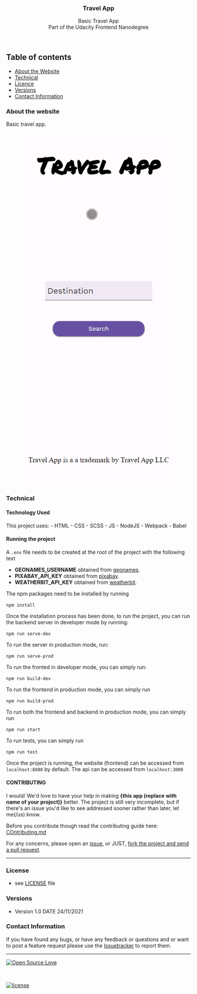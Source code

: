 <p align="center">
  <h3 align="center">Travel App</h3>

  <p align="center">
    Basic Travel App <br>
   Part of the Udacity Frontend Nanodegree
    <br>
    </p>
</p>

<br>

## Table of contents

- [About the Website](#about-the-website)
- [Technical](#technical)
- [Licence](#license)
- [Versions](#versions)
- [Contact Information](#contact-information)

### About the website

Basic travel app.

<p align="center">
  <img src="./assets/eFKKvWDwsj.gif"/>
</p>

### Technical

#### Technology Used

This project uses: - HTML - CSS - SCSS - JS - NodeJS - Webpack - Babel

#### Running the project

A `.env` file needs to be created at the root of the project with the following text

- **GEONAMES_USERNAME** obtained from [geonames](https://geonames.org/).
- **PIXABAY_API_KEY** obtained from [pixabay](https://pixabay.com/).
- **WEATHERBIT_API_KEY** obtained from [weatherbit](https://www.weatherbit.io/).

The npm packages need to be installed by running

```console
npm install
```

Once the installation process has been done, to run the project, you can run the backend server in developer mode by running:

```console
npm run serve-dev
```

To run the server in production mode, run:

```console
npm run serve-prod
```

To run the fronted in developer mode, you can simply run:

```console
npm run build-dev
```

To run the frontend in production mode, you can simply run

```console
npm run build-prod
```

To run both the frontend and backend in production mode, you can simply run

```console
npm run start
```

To run tests, you can simply run

```console
npm run test
```

Once the project is running, the website (frontend) can be accessed from `localhost:8080` by default. The api can be accessed from `localhost:3000`

#### CONTRIBUTING

I would/ We'd love to have your help in making **{this app (replace with name of your project)}** better. The project is still very incomplete, but if there's an issue you'd like to see addressed sooner rather than later, let me(/us) know.

Before you contribute though read the contributing guide here: [COntributing.md](https://github.com/peterokwara/travel-app/blob/master/CONTRIBUTING.md)

For any concerns, please open an [issue](https://github.com/peterokwara/travel-app/issues), or JUST, [fork the project and send a pull request](https://github.com/peterokwara/travel-app/pulls).

<hr>

### License

- see [LICENSE](https://github.com/peterokwara/travel-app/blob/master/LICENSE) file

### Versions

- Version 1.0 DATE 24/11/2021

### Contact Information

If you have found any bugs, or have any feedback or questions and or want to post a feature request please use the [Issuetracker](https://github.com/peterokwara/travel-app/issues) to report them.

<hr>

[![Open Source Love](https://badges.frapsoft.com/os/v2/open-source-200x33.png?v=103)](#)

<br>

[![license](https://img.shields.io/github/license/mashape/apistatus.svg?style=for-the-badge)](https://github.com/peterokwara/travel-app/blob/master/LICENSE)
